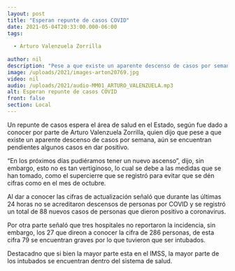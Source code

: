```yaml
---
layout: post
title: "Esperan repunte de casos COVID"
date: 2021-05-04T20:33:00.000-06:00
tags:
  
  - Arturo Valenzuela Zorrilla
  
author: nil
description: "Pese a que existe un aparente descenso de casos por semana, aún se encuentran pendientes algunos casos en dar positivo. "
image: /uploads/2021/images-arton20769.jpg
video: nil
audio: /uploads/2021/audio-MM01_ARTURO_VALENZUELA.mp3
alt: Esperan repunte de casos COVID
front: false
section: Local
---
```


Un repunte de casos espera el área de salud en el Estado, según fue dado a conocer por parte de Arturo Valenzuela Zorrilla, quien dijo que pese a que existe un aparente descenso de casos por semana, aún se encuentran pendientes algunos casos en dar positivo. 

“En los próximos días pudiéramos tener un nuevo ascenso”, dijo, sin embargo, esto no es tan vertiginoso, lo cual se debe a las medidas que se han tomado, como el supercierre que se registró para evitar que se dén cifras como en el mes de octubre.

Al dar a conocer las cifras de actualización señaló que durante las últimas 24 horas no se acreditaron descensos de personas por COVID y se registró un total de 88 nuevos casos de personas que dieron positivo a coronavirus.

Por otra parte señaló que tres hospitales no reportaron la incidencia, sin embargo, los 27 que direon a conocer la cifra de 286 personas, de esta cifra 79 se encuentran graves por lo que tuvieron que ser intubados.

Destacadno que si bien la mayor parte esta en el IMSS, la mayor parte de los intubados se encuentran dentro del sistema de salud.
